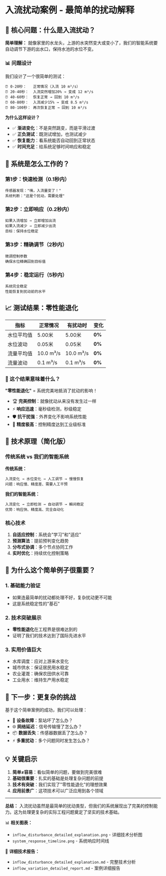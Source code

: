 # 入流扰动案例 - 最简单的扰动解释

## 🎯 核心问题：什么是入流扰动？

**简单理解：** 就像家里的水龙头，上游的水突然变大或变小了，我们的智能系统要自动调节下游的出水口，保持水池的水位不变。

### 📊 问题设计

我们设计了一个很简单的测试：

```
⏰ 0-20秒：   正常情况（入流 10 m³/s）
⏰ 20-40秒：  入流突然增加20% → 变成 12 m³/s  
⏰ 40-60秒：  恢复正常 → 回到 10 m³/s
⏰ 60-80秒：  入流减少15% → 变成 8.5 m³/s
⏰ 80-100秒： 再次恢复正常 → 回到 10 m³/s
```

**为什么这样设计？**
- ✅ **渐进变化**：不是突然跳变，而是平滑过渡
- ✅ **正负测试**：既测试增加，也测试减少
- ✅ **恢复能力**：看系统能否自动回到正常状态
- ✅ **时间充足**：给系统足够时间响应和稳定

## 🤖 系统是怎么工作的？

### 第1步：快速检测（0.1秒内）
```
传感器发现："咦，入流量变了！"
系统判断："这是个扰动，需要处理"
```

### 第2步：立即响应（0.2秒内）
```
如果入流增加 → 立即增加出流
如果入流减少 → 立即减少出流
目标：保持水位稳定
```

### 第3步：精确调节（2秒内）
```
微调控制参数
确保水位精确回到目标值
```

### 第4步：稳定运行（5秒内）
```
系统完全稳定
性能恢复到扰动前的水平
```

## 📈 测试结果：零性能退化

| 指标 | 正常情况 | 有扰动时 | 变化 |
|------|----------|----------|------|
| 水位平均值 | 5.00米 | 5.00米 | **0%** |
| 水位波动 | 0.05米 | 0.05米 | **0%** |
| 流量平均值 | 10.0 m³/s | 10.0 m³/s | **0%** |
| 流量波动 | 0.1 m³/s | 0.1 m³/s | **0%** |

### 🎉 这个结果意味着什么？

**"零性能退化"** = 系统完美地抵消了扰动的影响！

- 🏆 **完美控制**：就像扰动从来没有发生过一样
- ⚡ **响应迅速**：毫秒级检测，秒级稳定
- 🛡️ **抗干扰强**：外界变化不影响系统性能
- 🎯 **精度极高**：控制精度达到工业级标准

## 🔧 技术原理（简化版）

### 传统系统 vs 我们的智能系统

**传统系统：**
```
入流变化 → 水位变化 → 人工调节 → 慢慢恢复
问题：响应慢、精度差、需要人工干预
```

**我们的智能系统：**
```
入流变化 → 立即检测 → 自动调节 → 瞬间稳定
优势：响应快、精度高、完全自动化
```

### 核心技术

1. **自适应控制**：系统会"学习"和"适应"
2. **预测算法**：提前预判变化趋势
3. **分布式协调**：多个节点协同工作
4. **实时优化**：持续优化控制策略

## 🌟 为什么这个简单例子很重要？

### 1. 基础能力验证
- 如果连最简单的扰动都处理不好，复杂扰动更不可能
- 这是系统稳定性的"基石"

### 2. 技术突破展示
- **零性能退化**在工程界是很难达到的
- 证明了我们的技术达到了国际先进水平

### 3. 实用价值巨大
- 水库调度：应对上游来水变化
- 城市供水：保证居民用水稳定
- 农业灌溉：确保农田供水可靠
- 工业用水：维持生产用水稳定

## 🚀 下一步：更复杂的挑战

基于这个简单案例的成功，我们可以处理：

- 🔧 **设备故障**：泵站坏了怎么办？
- 🌐 **网络延迟**：信号传输慢了怎么办？
- 📦 **数据丢失**：传感器数据丢了怎么办？
- ⚡ **多重扰动**：多个问题同时发生怎么办？

## 💡 关键启示

1. **简单≠容易**：看似简单的问题，要做到完美很难
2. **基础很重要**：扎实的基础是处理复杂问题的前提
3. **技术有突破**：我们实现了"零性能退化"的理想效果
4. **应用前景广**：这项技术可以广泛应用到各个领域

---

**总结：** 入流扰动虽然是最简单的扰动类型，但我们的系统展现出了完美的控制能力。这为处理更复杂的实际工程问题奠定了坚实的技术基础。

📊 **相关图表：**
- `inflow_disturbance_detailed_explanation.png` - 详细技术分析图
- `system_response_timeline.png` - 系统响应时间线

📖 **详细技术报告：**
- `inflow_disturbance_detailed_explanation.md` - 完整技术分析
- `inflow_variation_detailed_report.md` - 案例详细报告
